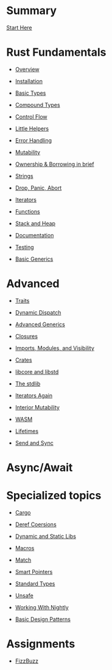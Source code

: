 # Summary

[Start Here](./start_here.md)

# Rust Fundamentals

-   [Overview](./presentations/overview.md)

-   [Installation](./presentations/installation.md)

-   [Basic Types](./presentations/basic-types.md)

-   [Compound Types](./presentations/compound-types.md)

-   [Control Flow](./presentations/control-flow.md)

-   [Little Helpers](./presentations/little-helpers.md)

-   [Error Handling](./presentations/error-handling.md)

-   [Mutability](./presentations/mutability.md)

-   [Ownership & Borrowing in brief](./presentations/ownership-borrowing-in-brief.md)

-   [Strings](./presentations/strings.md)

-   [Drop, Panic, Abort](./presentations/drop-panic-abort.md)

-   [Iterators](./presentations/iterators.md)

-   [Functions](./presentations/functions.md)

-   [Stack and Heap](./presentations/stack-and-heap.md)

-   [Documentation](./presentations/documentation.md)

-   [Testing](./presentations/testing.md)

-   [Basic Generics](./presentations/basic-generics.md)

# Advanced

-   [Traits](./presentations/traits.md)

-   [Dynamic Dispatch](./presentations/dynamic-dispatch.md)

-   [Advanced Generics](./presentations/advanced-generics-bounds.md)

-   [Closures](./presentations/closures.md)

-   [Imports, Modules, and Visibility](./presentations/imports-modules-and-visibility.md)

-   [Crates](./presentations/crates.md)

-   [libcore and libstd](./presentations/libcore-and-libstd.md)

-   [The stdlib](./presentations/std-lib-tour.md)

-   [Iterators Again](./presentations/iterators-again.md)

-   [Interior Mutability](./presentations/inner-mutability.md) <!-- TODO -->

-   [WASM](./presentations/wasm.md)

-   [Lifetimes](./presentations/lifetimes.md)

-   [Send and Sync](./presentations/send-and-sync.md)

# Async/Await

<!--
-   [Intro to Async/Await](./presentations/async-await-intro.md)

-   [Async building blocks](./presentations/async-building-blocks.md)

-   [Intro to Tokio](./presentations/async-tokio-intro.md)

-   [Async Implementation Details](./presentations/async-implementation.md)

-   [Async component interaction](./presentations/async-component-interaction.md)

-   [Async: Avoiding disaster and unbounded growth](./presentations/async-growth-handling.md)

-   [Async/Await: Laziness in detail (Rust vs other languages)](./presentations/async-await-laziness-in-detail.md)
-->

# Specialized topics

-   [Cargo](./presentations/cargo.md)

<!-- TODO: Move to Async Module-   [Async Await](./presentations/async-await.md) -->

-   [Deref Coersions](./presentations/deref-coersions.md)

-   [Dynamic and Static Libs](./presentations/dynamic-and-static-libs.md)

<!-- TODO: Move to FFI Module -   [FFI](./presentations/ffi.md) -->

<!-- TODO: Move to Async Module -   [Futures](./presentations/futures.md) -->

-   [Macros](./presentations/macros.md)

-   [Match](./presentations/match.md)
<!-- TODO
-   [Proptest](./presentations/proptest.md)

-   [Redis Exercise - Helper Slides](./presentations/redis.md)

-   [Redis Protobuf Exercise - Helper Slides](./presentations/redis-protobuf.md)

-   [Serde](./presentations/serde.md)
-->

-   [Smart Pointers](./presentations/smart-pointers.md)

-   [Standard Types](./presentations/standard-types.md)

-   [Unsafe](./presentations/unsafe.md)

-   [Working With Nightly](./presentations/working-with-nightly.md)

<!-- TODO -   [Debugging Rust](./presentations/debugging-rust.md) -->

-   [Basic Design Patterns](./presentations/design-patterns.md)

# Assignments

-   [FizzBuzz](./assignments/fizzbuzz.md)
<!-- TODO
-   [Shapes](./assignments/shapes.md)

-   [Files, match, and Result](./assignments/files-match-result-assignment.md)

-   [FizzBuzz command line](./assignments/fizzbuzz-command-line.md)

-   [Rust Latin](./assignments/rustlatin.md)

-   [Durable file](./assignments/durable-file.md)

-   [Narcissistic number check](./assignments/narcissistic-number-check.md)

-   [Lifetimes with Serde](./assignments/serde-lifetimes.md)

-   [Redisish protocol parser](./assignments/redisish.md)

-   [TCP server](./assignments/tcp-echo-server.md)

-   [TCP client](./assignments/tcp-client.md)

-   [Green and Yellow game](./assignments/green_yellow.md)

-   [Connected mailbox](./assignments/connected-mailbox.md)

-   [Multithreaded mailbox](./assignments/multithreaded-mailbox.md)

-   [Calculator](./assignments/calc.md)

-   [Binding to LevelDB](./assignments/binding-to-leveldb.md)

-   [Binding to LevelDB - book version](TODO)

-   [Redis client](./assignments/redis.md)

-   [Redis client with protocol buffers](./assignments/redis-protobuf.md)

-   [Simple async chat](./assignments/simple-chat.md)

-   [Async Mailbox](./assignments/async-mailbox.md)

-   [Async Channels](./assignments/async-channels.md)

-   [Actix Chat using Websockets](./assignments/actix.md)

-   [Fill In The Blanks: Enums and Match](./assignments/fill_in_the_blanks_enums_match.md)

-   [Fill In The Blanks: Closures](./assignments/fill_in_the_blanks_closures.md)

- [FFI  libc get_time()]() <!-- (https://play.rust-lang.org/?version=stable&mode=debug&edition=2021&gist=762c5965f08b2d0a3c7375a372da6928) -->

<!--
## SemVer

-   [SemVer from file](./assignments/semver_from_file.md)
